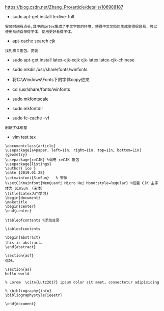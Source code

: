 https://blog.csdn.net/Zhang_Pro/article/details/106988187

* sudo apt-get install texlive-full
```
安装时间有点长,其中的xetex集成了中文字体的环境，使得中文文档的生成变得很容易，可以使用系统自带得字体，使用更好看得字体。
```
* apt-cache search cjk
```
找到相关宏包，安装
```
* sudo apt-get install latex-cjk-xcjk cjk-latex latex-cjk-chinese

* sudo mkdir /usr/share/fonts/winfonts
* 将C:\Windows\Fonts下的字体copy进来
* cd /usr/share/fonts/winfonts
* sudo mkfontscale
* sudo mkfontdir
* sudo fc-cache -vf
```
刷新字体缓存
```

* vim test.tex
```
\documentclass{article}
\usepackage[a4paper, left=1in, right=1in, top=1in, bottom=1in]{geometry}
\usepackage{xeCJK} %调用 xeCJK 宏包
\usepackage{listings}
\author{ ice }
\date {2019.01.28}
\setmainfont{SimSun}   % 宋体
%\setCJKmainfont{WenQuanYi Micro Hei Mono:style=Regular} %设置 CJK 主字体为 SimSun （宋体）
\title{Latex入门学习}
\begin{document}
\maketitle
\begin{center}
\end{center}

\tableofcontents %添加目录

\tableofcontents 

\begin{abstract}
this is abstract。
\end{abstract}

\section{asf}
你好。

\section{as}
hello world  

% Lorem  \cite{Lutz2017} ipsum dolor sit amet, consectetur adipisicing

% \bibliography{info}
\bibliographystyle{ieeetr}

\end{document}
```



